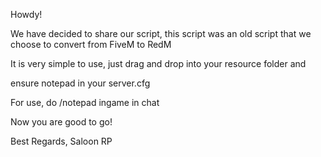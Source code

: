 Howdy!

We have decided to share our script, this script was an old script that we choose to convert from FiveM to RedM

It is very simple to use, just drag and drop into your resource folder and 

ensure notepad 
in your server.cfg

For use, do /notepad ingame in chat

Now you are good to go!

Best Regards,
Saloon RP
